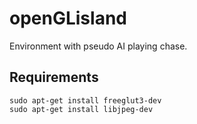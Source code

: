 # openGLisland
Environment with pseudo AI playing chase.

## Requirements
```shell
sudo apt-get install freeglut3-dev
sudo apt-get install libjpeg-dev
```


